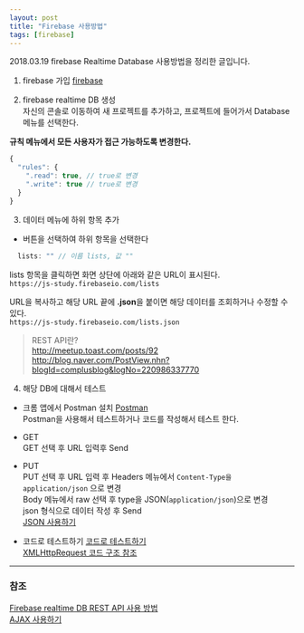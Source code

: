 ```yaml
---
layout: post
title: "Firebase 사용방법"
tags: [firebase]
---
```


2018.03.19
firebase Realtime Database 사용방법을 정리한 글입니다.

1. firebase 가입
[firebase](https://firebase.google.com)

2. firebase realtime DB 생성  
자신의 콘솔로 이동하여 새 프로젝트를 추가하고, 프로젝트에 들어가서 Database 메뉴를 선택한다.  

**규칙 메뉴에서 모든 사용자가 접근 가능하도록 변경한다.**
```js
{
  "rules": {
    ".read": true, // true로 변경
    ".write": true // true로 변경
  }
}
```

3. 데이터 메뉴에 하위 항목 추가
+ 버튼을 선택하여 하위 항목을 선택한다 
```js
  lists: "" // 이름 lists, 값 ""
```

lists 항목을 클릭하면 화면 상단에 아래와 같은 URL이 표시된다.  
`https://js-study.firebaseio.com/lists`

URL을 복사하고 해당 URL 끝에 **.json**을 붙이면 해당 데이터를 조회하거나 수정할 수 있다.  
`https://js-study.firebaseio.com/lists.json`

> REST API란?  
> http://meetup.toast.com/posts/92  
> http://blog.naver.com/PostView.nhn?blogId=complusblog&logNo=220986337770  

4. 해당 DB에 대해서 테스트

* 크롬 앱에서 Postman 설치 [Postman](https://www.getpostman.com/apps)  
Postman을 사용해서 테스트하거나 코드를 작성해서 테스트 한다.

+ GET  
GET 선택 후 URL 입력후 Send

+ PUT  
PUT 선택 후 URL 입력 후 Headers 메뉴에서 `Content-Type을 application/json` 으로 변경  
Body 메뉴에서 raw 선택 후 type을 JSON(`application/json`)으로 변경  
json 형식으로 데이터 작성 후 Send  
[JSON 사용하기](https://www.w3schools.com/js/js_json_intro.asp)
  
  
* 코드로 테스트하기
[코드로 테스트하기](https://jsbin.com/sugipawuyu/edit?html,js,console,output)  
[XMLHttpRequest 코드 구조 참조](https://gist.github.com/EtienneR/2f3ab345df502bd3d13e)  

***

### 참조
[Firebase realtime DB REST API 사용 방법](https://firebase.google.com/docs/reference/rest/database/)  
[AJAX 사용하기](https://developer.mozilla.org/ko/docs/Web/Guide/AJAX/Getting_Started)

  
